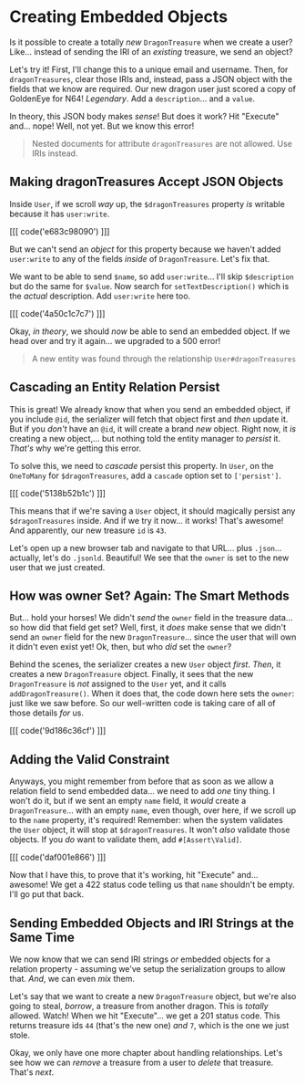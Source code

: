 # Creating Embedded Objects

Is it possible to create a totally *new* `DragonTreasure` when we create a user?
Like... instead of sending the IRI of an *existing* treasure, we send an object?

Let's try it! First, I'll change this to a unique email and username. Then, for
`dragonTreasures`, clear those IRIs and, instead, pass a JSON object with the
fields that we know are required. Our new dragon user just scored a copy of
GoldenEye for N64! *Legendary*. Add a `description`... and a `value`.

In theory, this JSON body makes *sense*! But does it work? Hit "Execute" and...
nope! Well, not yet. But we know this error!

> Nested documents for attribute `dragonTreasures` are not allowed. Use IRIs instead.

## Making dragonTreasures Accept JSON Objects

Inside `User`, if we scroll *way* up, the `$dragonTreasures` property *is* writable
because it has `user:write`. 

[[[ code('e683c98090') ]]]

But we can't send an *object* for this property because we haven't added `user:write` 
to any of the fields *inside* of `DragonTreasure`. Let's fix that.

We want to be able to send `$name`, so add `user:write`... I'll skip `$description`
but do the same for `$value`. Now search for `setTextDescription()` which is
the *actual* description. Add `user:write` here too.

[[[ code('4a50c1c7c7') ]]]

Okay, *in theory*, we should *now* be able to send an embedded object. If we head
over and try it again... we upgraded to a 500 error!

> A new entity was found through the relationship `User#dragonTreasures`

## Cascading an Entity Relation Persist

This is great! We already know that when you send an embedded object, if you include
`@id`, the serializer will fetch that object first and *then* update it.
But if you *don't* have an `@id`, it will create a brand *new* object. Right now,
it *is* creating a new object,... but nothing told the entity manager to
*persist* it. *That's* why we're getting this error.

To solve this, we need to *cascade* persist this property. In `User`, on the
`OneToMany` for `$dragonTreasures`, add a `cascade` option set to `['persist']`.

[[[ code('5138b52b1c') ]]]

This means that if we're saving a `User` object, it should magically persist
any `$dragonTreasures` inside. And if we try it now... it works! That's awesome!
And apparently, our new treasure `id` is `43`.

Let's open up a new browser tab and navigate to that URL... plus `.json`... actually,
let's do `.jsonld`. Beautiful! We see that the `owner` is set to the new user that
we just created.

## How was owner Set? Again: The Smart Methods

But... hold your horses! We didn't *send* the `owner` field in the treasure
data... so how did that field get set? Well, first, it *does* make sense that we didn't
send an `owner` field for the new `DragonTreasure`... since the user that will
own it didn't even exist yet! Ok, then, but who *did* set the `owner`?

Behind the scenes, the serializer creates a new `User` object *first*. *Then*,
it creates a new `DragonTreasure` object. Finally, it sees that the new `DragonTreasure`
is *not* assigned to the `User` yet, and it calls `addDragonTreasure()`. When it
does that, the code down here sets the `owner`: just like we saw before. So our
well-written code is taking care of all of those details *for* us.

[[[ code('9d186c36cf') ]]]

## Adding the Valid Constraint

Anyways, you might remember from before that as soon as we allow a relation field
to send embedded data... we need to add *one* tiny thing. I won't do it, but if
we sent an empty `name` field, it *would* create a `DragonTreasure`... with an empty
`name`, even though, over here, if we scroll up to the `name` property, it's required!
Remember: when the system validates the `User` object, it will stop at
`$dragonTreasures`. It won't *also* validate those objects. If you *do* want to
validate them, add `#[Assert\Valid]`.

[[[ code('daf001e866') ]]]

Now that I have this, to prove that it's working, hit "Execute" and... awesome!
We get a 422 status code telling us that `name` shouldn't be empty. I'll
go put that back.

## Sending Embedded Objects and IRI Strings at the Same Time

We now know that we can send IRI strings *or* embedded objects for a relation
property - assuming we've setup the serialization groups to allow that. *And*, we
can even *mix* them.

Let's say that we want to create a new `DragonTreasure` object, but we're also going
to steal, *borrow*, a treasure from another dragon. This is *totally* allowed.
Watch! When we hit "Execute"... we get a 201 status code. This returns treasure
ids `44` (that's the new one) *and* `7`, which is the one we just stole.

Okay, we only have one more chapter about handling relationships. Let's see how we
can *remove* a treasure from a user to *delete* that treasure. That's *next*.
